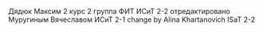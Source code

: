 Дядюк Максим 2 курс 2 группа ФИТ ИСиТ 2-2
отредактировано Муругиным Вячеславом ИСиТ 2-1
change by Alina Khartanovich ISaT 2-2
